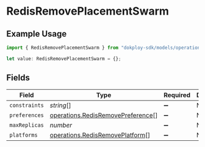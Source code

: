 # RedisRemovePlacementSwarm

## Example Usage

```typescript
import { RedisRemovePlacementSwarm } from "dokploy-sdk/models/operations";

let value: RedisRemovePlacementSwarm = {};
```

## Fields

| Field                                                                                  | Type                                                                                   | Required                                                                               | Description                                                                            |
| -------------------------------------------------------------------------------------- | -------------------------------------------------------------------------------------- | -------------------------------------------------------------------------------------- | -------------------------------------------------------------------------------------- |
| `constraints`                                                                          | *string*[]                                                                             | :heavy_minus_sign:                                                                     | N/A                                                                                    |
| `preferences`                                                                          | [operations.RedisRemovePreference](../../models/operations/redisremovepreference.md)[] | :heavy_minus_sign:                                                                     | N/A                                                                                    |
| `maxReplicas`                                                                          | *number*                                                                               | :heavy_minus_sign:                                                                     | N/A                                                                                    |
| `platforms`                                                                            | [operations.RedisRemovePlatform](../../models/operations/redisremoveplatform.md)[]     | :heavy_minus_sign:                                                                     | N/A                                                                                    |